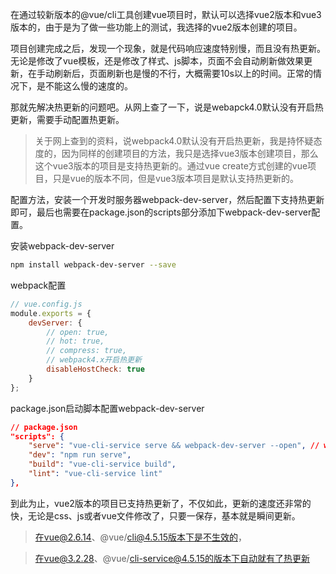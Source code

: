 在通过较新版本的@vue/cli工具创建vue项目时，默认可以选择vue2版本和vue3版本的，由于是为了做一些功能上的测试，我选择的vue2版本创建的项目。

项目创建完成之后，发现一个现象，就是代码响应速度特别慢，而且没有热更新。无论是修改了vue模板，还是修改了样式、js脚本，页面不会自动刷新做效果更新，在手动刷新后，页面刷新也是慢的不行，大概需要10s以上的时间。正常的情况下，是不能这么慢的速度的。

那就先解决热更新的问题吧。从网上查了一下，说是webapck4.0默认没有开启热更新，需要手动配置热更新。

> 关于网上查到的资料，说webpack4.0默认没有开启热更新，我是持怀疑态度的，因为同样的创建项目的方法，我只是选择vue3版本创建项目，那么这个vue3版本的项目是支持热更新的。通过vue create方式创建的vue项目，只是vue的版本不同，但是vue3版本项目是默认支持热更新的。

配置方法，安装一个开发时服务器webpack-dev-server，然后配置下支持热更新即可，最后也需要在package.json的scripts部分添加下webpack-dev-server配置。


安装webpack-dev-server

```bash
npm install webpack-dev-server --save
```

webpack配置

```js
// vue.config.js
module.exports = {
    devServer: {
        // open: true,
        // hot: true,
        // compress: true,
        // webpack4.x开启热更新
        disableHostCheck: true
    }
};
```

package.json启动脚本配置webpack-dev-server

```json
// package.json
"scripts": {
    "serve": "vue-cli-service serve && webpack-dev-server --open", // webpack-dev-server配置，支持热更新
    "dev": "npm run serve",
    "build": "vue-cli-service build",
    "lint": "vue-cli-service lint"
},
```

到此为止，vue2版本的项目已支持热更新了，不仅如此，更新的速度还非常的快，无论是css、js或者vue文件修改了，只要一保存，基本就是瞬间更新。

> 在vue@2.6.14、@vue/cli@4.5.15版本下是不生效的，

> 在vue@3.2.28、@vue/cli-service@4.5.15的版本下自动就有了热更新
